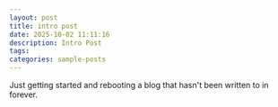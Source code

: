 ```yaml
---
layout: post
title: intro post
date: 2025-10-02 11:11:16
description: Intro Post
tags: 
categories: sample-posts
---
```


Just getting started and rebooting a blog that hasn't been written to in forever.